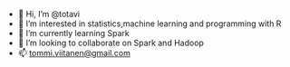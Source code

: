 - 👋 Hi, I’m @totavi
- 👀 I’m interested in statistics,machine learning and programming with R
- 🌱 I’m currently learning Spark 
- 💞️ I’m looking to collaborate on Spark and Hadoop
- 📫 tommi.viitanen@gmail.com

<!---
totavi/totavi is a ✨ special ✨ repository because its `README.md` (this file) appears on your GitHub profile.
You can click the Preview link to take a look at your changes.
--->
